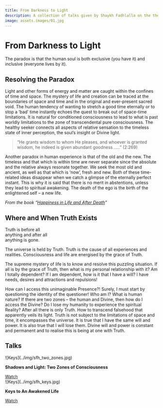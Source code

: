 ```yaml
---
title: From Darkness to Light
description: A collection of talks given by Shaykh Fadhlalla on the theme From Darkness to Light
image: assets.images/01.jpg
---
```


# From Darkness to Light

<div class="callout6">
The paradox is that the human soul is both exclusive (you have it) and inclusive (everyone lives by it).
</div>

## Resolving the Paradox 

Light and other forms of energy and matter are caught within the confines of time and space. The mystery of life and creation can be traced at the boundaries of space and time and in the original and ever-present sacred void. The human tendency of wanting to stretch a good time eternally or to stop a ‘bad’ time instantly echoes the quest to break out of space-time limitations. It is natural for conditioned consciousness to lead to what is past worldly limitations to the zone of transcendental pure consciousness. The healthy seeker connects all aspects of relative sensation to the timeless state of inner perception, the soul’s insight or Divine light.

> “He grants wisdom to whom He pleases, and whoever is granted wisdom, he indeed is given abundant goodness …..” (2:269)

Another paradox in human experience is that of the old and the new. The timeless and that which is within time are never separate since the absolute and the relative always resonate together. We seek the most old and ancient, as well as that which is ‘now’, fresh and new. Both of these time-related ideas disappear when we catch a glimpse of the eternally perfect instant. This is why it is said that there is no merit in abstentions, unless they lead to spiritual awakening. The death of the ego is the birth of the enlightened self – a new life.

_From the book “[Happiness in Life and After Death](https://zahrapublications.pub/book-HappinessInLifeAndAfterDeath.php#bookTitle)”_

## Where and When Truth Exists

<div class="center-poem">
Truth is before all <br/>
anything and after all  <br/>
anything is gone.
</div>

The universe is held by Truth. Truth is the cause of all experiences and realities. Consciousness and life are energised by the grace of Truth.  

The supreme mystery of life is to know and resolve this puzzling situation. If all is by the grace of Truth, then what is my personal relationship with it? Am I totally dependent? If I am dependent, how is it that I have a will? I have needs, desires and attractions and repulsions!        

How can I access this unimaginable Presence?! Surely, I must start by questioning the identity of the questioner! Who am I? What is human nature? If there are two zones – the human and Divine, then how do I access the Divine? Do I lose my humanity to experience the spiritual Reality? After all there is only Truth. How to transcend falsehood that apparently veils its light.
Truth is not subject to the limitations of space and time, it encompasses the universe. It is true that I have the same will and power. It is also true that I will lose them. Divine will and power is constant and permanent and to realise this is being at one with Truth.    

## Talks

<div markdown="1" class="card video sidebar center gemoji center-content">

<div markdown="2" class="video-image">
![Keys](../img/sfh_two_zones.jpg)
</div>

**Shadows and Light: Two Zones of Consciousness**

<div markdown="3" class="video-link">
<a target="_blank" href="https://www.youtube.com/watch?v=UWhUAPhKkDg">Watch</a>
</div>

</div>

<div markdown="1" class="card video sidebar center gemoji center-content">

<div markdown="2" class="video-image">
![Keys](../img/sfh_keys.jpg)
</div>

**Keys to An Awakened Life**

<div markdown="3" class="video-link">
<a target="_blank" href="https://www.youtube.com/watch?v=IByqUR_m-Ig">Watch</a>
</div>

</div>

